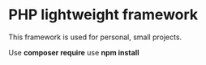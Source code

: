 # PHP lightweight framework
This framework is used for personal, small projects.

Use **composer require**
use **npm install**